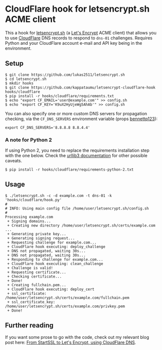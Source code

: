 # CloudFlare hook for letsencrypt.sh ACME client

This a hook for [letsencrypt.sh](https://github.com/lukas2511/letsencrypt.sh) (a [Let's Encrypt](https://letsencrypt.org/) ACME client) that allows you to use [CloudFlare](https://www.cloudflare.com/) DNS records to respond to `dns-01` challenges. Requires Python and your CloudFlare account e-mail and API key being in the environment.

## Setup

```
$ git clone https://github.com/lukas2511/letsencrypt.sh
$ cd letsencrypt.sh
$ mkdir hooks
$ git clone https://github.com/kappataumu/letsencrypt-cloudflare-hook hooks/cloudflare
$ pip install -r hooks/cloudflare/requirements.txt
$ echo "export CF_EMAIL='user@example.com'" >> config.sh
$ echo "export CF_KEY='K9uX2HyUjeWg5AhAb'" >> config.sh
```

You can also specify one or more custom DNS servers for propagation checking, via the `CF_DNS_SERVERS` environment variable (props [bennettp123](https://github.com/bennettp123)):

```
export CF_DNS_SERVERS='8.8.8.8 8.8.4.4'
```


### A note for Python 2

If using Python 2, you need to replace the requirements installation step with the one below. Check the [urllib3 documentation](http://urllib3.readthedocs.org/en/latest/security.html#installing-urllib3-with-sni-support-and-certificates) for other possible caveats.

```
$ pip install -r hooks/cloudflare/requirements-python-2.txt
```

## Usage

```
$ ./letsencrypt.sh -c -d example.com -t dns-01 -k 'hooks/cloudflare/hook.py'
#
# INFO: Using main config file /home/user/letsencrypt.sh/config.sh
#
Processing example.com
 + Signing domains...
 + Creating new directory /home/user/letsencrypt.sh/certs/example.com ...
 + Generating private key...
 + Generating signing request...
 + Requesting challenge for example.com...
 + CloudFlare hook executing: deploy_challenge
 + DNS not propagated, waiting 30s...
 + DNS not propagated, waiting 30s...
 + Responding to challenge for example.com...
 + CloudFlare hook executing: clean_challenge
 + Challenge is valid!
 + Requesting certificate...
 + Checking certificate...
 + Done!
 + Creating fullchain.pem...
 + CloudFlare hook executing: deploy_cert
 + ssl_certificate: /home/user/letsencrypt.sh/certs/example.com/fullchain.pem
 + ssl_certificate_key: /home/user/letsencrypt.sh/certs/example.com/privkey.pem
 + Done!
```

## Further reading
If you want some prose to go with the code, check out my relevant blog post here: [From StartSSL to Let's Encrypt, using CloudFlare DNS](http://kappataumu.com/articles/letsencrypt-cloudflare-dns-01-hook.html).
